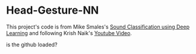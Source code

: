 # Head-Gesture-NN

This project's code is from Mike Smales's [Sound Classification using Deep Learning](https://mikesmales.medium.com/sound-classification-using-deep-learning-8bc2aa1990b7) and following Krish Naik's [Youtube Video](https://youtu.be/mHPpCXqQd7Y). 

is the github loaded? 
